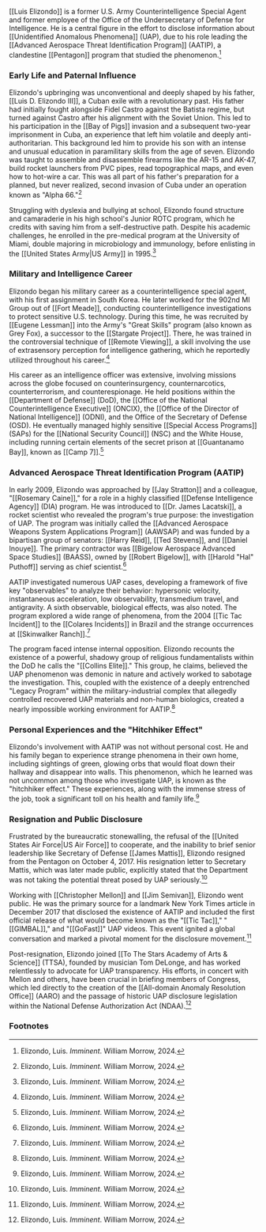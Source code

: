 [[Luis Elizondo]] is a former U.S. Army Counterintelligence Special Agent and former employee of the Office of the Undersecretary of Defense for Intelligence. He is a central figure in the effort to disclose information about [[Unidentified Anomalous Phenomena]] (UAP), due to his role leading the [[Advanced Aerospace Threat Identification Program]] (AATIP), a clandestine [[Pentagon]] program that studied the phenomenon.[^1]

### Early Life and Paternal Influence

Elizondo's upbringing was unconventional and deeply shaped by his father, [[Luis D. Elizondo III]], a Cuban exile with a revolutionary past. His father had initially fought alongside Fidel Castro against the Batista regime, but turned against Castro after his alignment with the Soviet Union. This led to his participation in the [[Bay of Pigs]] invasion and a subsequent two-year imprisonment in Cuba, an experience that left him volatile and deeply anti-authoritarian. This background led him to provide his son with an intense and unusual education in paramilitary skills from the age of seven. Elizondo was taught to assemble and disassemble firearms like the AR-15 and AK-47, build rocket launchers from PVC pipes, read topographical maps, and even how to hot-wire a car. This was all part of his father's preparation for a planned, but never realized, second invasion of Cuba under an operation known as "Alpha 66."[^1]

Struggling with dyslexia and bullying at school, Elizondo found structure and camaraderie in his high school's Junior ROTC program, which he credits with saving him from a self-destructive path. Despite his academic challenges, he enrolled in the pre-medical program at the University of Miami, double majoring in microbiology and immunology, before enlisting in the [[United States Army|US Army]] in 1995.[^1]

### Military and Intelligence Career

Elizondo began his military career as a counterintelligence special agent, with his first assignment in South Korea. He later worked for the 902nd MI Group out of [[Fort Meade]], conducting counterintelligence investigations to protect sensitive U.S. technology. During this time, he was recruited by [[Eugene Lessman]] into the Army's "Great Skills" program (also known as Grey Fox), a successor to the [[Stargate Project]]. There, he was trained in the controversial technique of [[Remote Viewing]], a skill involving the use of extrasensory perception for intelligence gathering, which he reportedly utilized throughout his career.[^1]

His career as an intelligence officer was extensive, involving missions across the globe focused on counterinsurgency, counternarcotics, counterterrorism, and counterespionage. He held positions within the [[Department of Defense]] (DoD), the [[Office of the National Counterintelligence Executive]] (ONCIX), the [[Office of the Director of National Intelligence]] (ODNI), and the Office of the Secretary of Defense (OSD). He eventually managed highly sensitive [[Special Access Programs]] (SAPs) for the [[National Security Council]] (NSC) and the White House, including running certain elements of the secret prison at [[Guantanamo Bay]], known as [[Camp 7]].[^1]

### Advanced Aerospace Threat Identification Program (AATIP)

In early 2009, Elizondo was approached by [[Jay Stratton]] and a colleague, "[[Rosemary Caine]]," for a role in a highly classified [[Defense Intelligence Agency]] (DIA) program. He was introduced to [[Dr. James Lacatski]], a rocket scientist who revealed the program's true purpose: the investigation of UAP. The program was initially called the [[Advanced Aerospace Weapons System Applications Program]] (AAWSAP) and was funded by a bipartisan group of senators: [[Harry Reid]], [[Ted Stevens]], and [[Daniel Inouye]]. The primary contractor was [[Bigelow Aerospace Advanced Space Studies]] (BAASS), owned by [[Robert Bigelow]], with [[Harold "Hal" Puthoff]] serving as chief scientist.[^1]

AATIP investigated numerous UAP cases, developing a framework of five key "observables" to analyze their behavior: hypersonic velocity, instantaneous acceleration, low observability, transmedium travel, and antigravity. A sixth observable, biological effects, was also noted. The program explored a wide range of phenomena, from the 2004 [[Tic Tac Incident]] to the [[Colares Incidents]] in Brazil and the strange occurrences at [[Skinwalker Ranch]].[^1]

The program faced intense internal opposition. Elizondo recounts the existence of a powerful, shadowy group of religious fundamentalists within the DoD he calls the "[[Collins Elite]]." This group, he claims, believed the UAP phenomenon was demonic in nature and actively worked to sabotage the investigation. This, coupled with the existence of a deeply entrenched "Legacy Program" within the military-industrial complex that allegedly controlled recovered UAP materials and non-human biologics, created a nearly impossible working environment for AATIP.[^1]

### Personal Experiences and the "Hitchhiker Effect"

Elizondo's involvement with AATIP was not without personal cost. He and his family began to experience strange phenomena in their own home, including sightings of green, glowing orbs that would float down their hallway and disappear into walls. This phenomenon, which he learned was not uncommon among those who investigate UAP, is known as the "hitchhiker effect." These experiences, along with the immense stress of the job, took a significant toll on his health and family life.[^1]

### Resignation and Public Disclosure

Frustrated by the bureaucratic stonewalling, the refusal of the [[United States Air Force|US Air Force]] to cooperate, and the inability to brief senior leadership like Secretary of Defense [[James Mattis]], Elizondo resigned from the Pentagon on October 4, 2017. His resignation letter to Secretary Mattis, which was later made public, explicitly stated that the Department was not taking the potential threat posed by UAP seriously.[^1]

Working with [[Christopher Mellon]] and [[Jim Semivan]], Elizondo went public. He was the primary source for a landmark New York Times article in December 2017 that disclosed the existence of AATIP and included the first official release of what would become known as the "[[Tic Tac]]," "[[GIMBAL]]," and "[[GoFast]]" UAP videos. This event ignited a global conversation and marked a pivotal moment for the disclosure movement.[^1]

Post-resignation, Elizondo joined [[To The Stars Academy of Arts & Science]] (TTSA), founded by musician Tom DeLonge, and has worked relentlessly to advocate for UAP transparency. His efforts, in concert with Mellon and others, have been crucial in briefing members of Congress, which led directly to the creation of the [[All-domain Anomaly Resolution Office]] (AARO) and the passage of historic UAP disclosure legislation within the National Defense Authorization Act (NDAA).[^1]

### Footnotes
[^1]: Elizondo, Luis. *Imminent*. William Morrow, 2024.